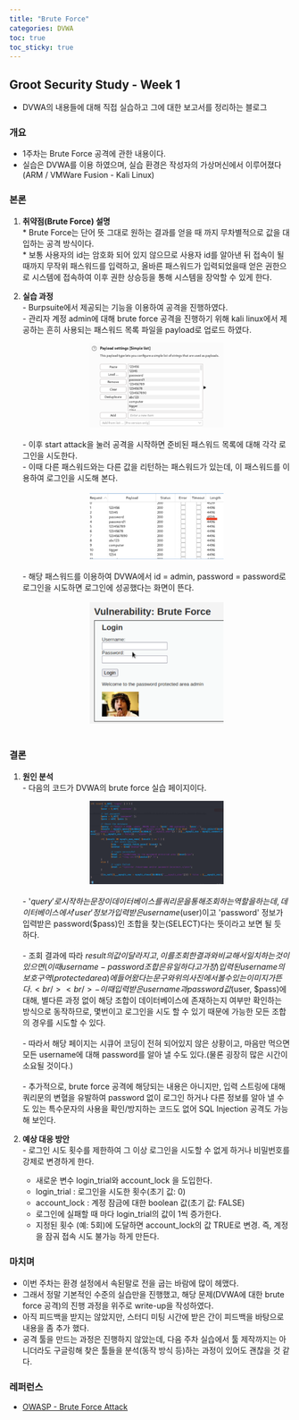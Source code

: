 ```yaml
---
title: "Brute Force"
categories: DVWA
toc: true  
toc_sticky: true 
---
```


## Groot Security Study - Week 1
 - DVWA의 내용들에 대해 직접 실습하고 그에 대한 보고서를 정리하는 블로그

### 개요
  * 1주차는 Brute Force 공격에 관한 내용이다.<br/>
  * 실습은 DVWA를 이용 하였으며, 실습 환경은 작성자의 가상머신에서 이루어졌다(ARM / VMWare Fusion - Kali Linux)<br/>

### 본론
  1. **취약점(Brute Force) 설명**<br/>
    * Brute Force는 단어 뜻 그대로 원하는 결과를 얻을 때 까지 무차별적으로 값을 대입하는 공격 방식이다.<br/>
    * 보통 사용자의 id는 암호화 되어 있지 않으므로 사용자 id를 알아낸 뒤 접속이 될때까지 무작위 패스워드를 입력하고, 올바른 패스워드가 입력되었을때 얻은 권한으로 시스템에 접속하여 이후 권한 상승등을 통해 시스템을 장악할 수 있게 한다.<br/>

  2. **실습 과정**<br/>
    - Burpsuite에서 제공되는 기능을 이용하여 공격을 진행하였다.<br/>
    - 관리자 계정 admin에 대해 brute force 공격을 진행하기 위해 kali linux에서 제공하는 흔히 사용되는 패스워드 목록 파일을 payload로 업로드 하였다.<br/>
    <center><img src="/assets/230527/230527_screenshot_1.png" width="50%" height="50%" alt="Screenshot_of_uploaded_password_list"></center><br/>
    - 이후 start attack을 눌러 공격을 시작하면 준비된 패스워드 목록에 대해 각각 로그인을 시도한다.<br/>
    - 이때 다른 패스워드와는 다른 값을 리턴하는 패스워드가 있는데, 이 패스워드를 이용하여 로그인을 시도해 본다.<br/><br/>
    <center><img src="/assets/230527/230527_screenshot_2.png" width="50%" height="50%" alt="Screenshot_of_trying_password_list"></center><br/>
    - 해당 패스워드를 이용하여 DVWA에서 id = admin, password = password로 로그인을 시도하면 로그인에 성공했다는 화면이 뜬다.<br/><br/>
    <center><img src="/assets/230527/230527_screenshot_3.png" width="50%" height="50%" alt="Screenshot_of_result_of_brute_force_attack"></center><br/>

### 결론
  1. **원인 분석**<br/>
    - 다음의 코드가 DVWA의 brute force 실습 페이지이다.<br/>
    <center><img src="/assets/230527/230527_screenshot_4.png" width="50%" height="50%" alt="Screenshot_of_low.php"></center><br/>
    - '$query'로 시작하는 문장이 데이터베이스를 쿼리문을 통해 조회하는 역할을 하는데, 데이터베이스에서 'user' 정보가 입력받은 username($user)이고 'password' 정보가 입력받은 password($pass)인 조합을 찾는(SELECT)다는 뜻이라고 보면 될 듯 하다.<br/><br/>
    - 조회 결과에 따라 $result의 값이 달라지고, 이를 조회한 결과와 비교해서 일치하는 것이 있으면(이때 username-password 조합은 유일하다고 가정) 입력된 username의 보호구역(protected area)에 들어왔다는 문구와 위의 사진에서 볼 수 있는 이미지가 뜬다.<br/><br/>
    - 이때 입력받은 username과 password 값($user, $pass)에 대해, 별다른 과정 없이 해당 조합이 데이터베이스에 존재하는지 여부만 확인하는 방식으로 동작하므로, 몇번이고 로그인을 시도 할 수 있기 때문에 가능한 모든 조합의 경우를 시도할 수 있다.<br/><br/>
    - 따라서 해당 페이지는 시큐어 코딩이 전혀 되어있지 않은 상황이고, 마음만 먹으면 모든 username에 대해 password를 알아 낼 수도 있다.(물론 굉장히 많은 시간이 소요될 것이다.)<br/><br/>
    - 추가적으로, brute force 공격에 해당되는 내용은 아니지만, 입력 스트링에 대해 쿼리문의 변혈을 유발하여 password 없이 로그인 하거나 다른 정보를 알아 낼 수도 있는 특수문자의 사용을 확인/방지하는 코드도 없어 SQL Injection 공격도 가능해 보인다.<br/>

  2. **예상 대응 방안**<br/>
    - 로그인 시도 횟수를 제한하여 그 이상 로그인을 시도할 수 없게 하거나 비밀번호를 강제로 변경하게 한다.
      * 새로운 변수 login_trial와 account_lock 을 도입한다.<br/>
      * login_trial : 로그인을 시도한 횟수(초기 값: 0)<br/>
      * account_lock : 계정 잠금에 대한 boolean 값(초기 값: FALSE)<br/>
      * 로그인에 실패할 때 마다 login_trial의 값이 1씩 증가한다.<br/>
      * 지정된 횟수 (예: 5회)에 도달하면 account_lock의 값 TRUE로 변경. 즉, 계정을 잠궈 접속 시도 불가능 하게 만든다.<br/>

### 마치며<br/>
  * 이번 주차는 환경 설정에서 속된말로 전을 굽는 바람에 많이 헤맸다.
  * 그래서 정말 기본적인 수준의 실습만을 진행했고, 해당 문제(DVWA에 대한 brute force 공격)의 진행 과정을 위주로 write-up을 작성하였다.
  * 아직 피드백을 받지는 않았지만, 스터디 미팅 시간에 받은 간이 피드백을 바탕으로 내용을 좀 추가 했다.
  * 공격 툴을 만드는 과정은 진행하지 않았는데, 다음 주차 실습에서 툴 제작까지는 아니더라도 구글링해 찾은 툴들을 분석(동작 방식 등)하는 과정이 있어도 괜찮을 것 같다.

### 레퍼런스<br/>
  * [OWASP - Brute Force Attack](https://owasp.org/www-community/attacks/Brute_force_attack)